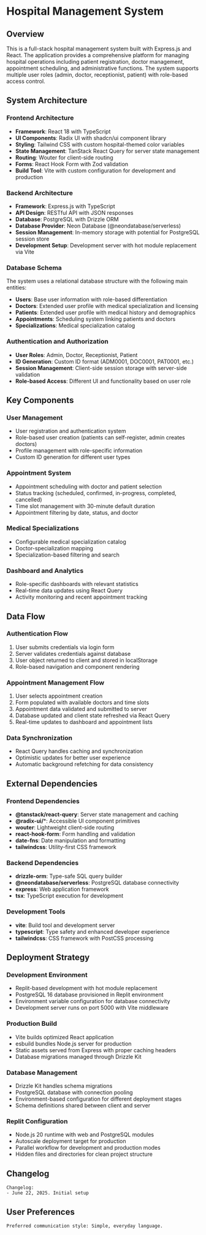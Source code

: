 # Hospital Management System

## Overview

This is a full-stack hospital management system built with Express.js and React. The application provides a comprehensive platform for managing hospital operations including patient registration, doctor management, appointment scheduling, and administrative functions. The system supports multiple user roles (admin, doctor, receptionist, patient) with role-based access control.

## System Architecture

### Frontend Architecture
- **Framework**: React 18 with TypeScript
- **UI Components**: Radix UI with shadcn/ui component library
- **Styling**: Tailwind CSS with custom hospital-themed color variables
- **State Management**: TanStack React Query for server state management
- **Routing**: Wouter for client-side routing
- **Forms**: React Hook Form with Zod validation
- **Build Tool**: Vite with custom configuration for development and production

### Backend Architecture
- **Framework**: Express.js with TypeScript
- **API Design**: RESTful API with JSON responses
- **Database**: PostgreSQL with Drizzle ORM
- **Database Provider**: Neon Database (@neondatabase/serverless)
- **Session Management**: In-memory storage with potential for PostgreSQL session store
- **Development Setup**: Development server with hot module replacement via Vite

### Database Schema
The system uses a relational database structure with the following main entities:
- **Users**: Base user information with role-based differentiation
- **Doctors**: Extended user profile with medical specialization and licensing
- **Patients**: Extended user profile with medical history and demographics
- **Appointments**: Scheduling system linking patients and doctors
- **Specializations**: Medical specialization catalog

### Authentication and Authorization
- **User Roles**: Admin, Doctor, Receptionist, Patient
- **ID Generation**: Custom ID format (ADM0001, DOC0001, PAT0001, etc.)
- **Session Management**: Client-side session storage with server-side validation
- **Role-based Access**: Different UI and functionality based on user role

## Key Components

### User Management
- User registration and authentication system
- Role-based user creation (patients can self-register, admin creates doctors)
- Profile management with role-specific information
- Custom ID generation for different user types

### Appointment System
- Appointment scheduling with doctor and patient selection
- Status tracking (scheduled, confirmed, in-progress, completed, cancelled)
- Time slot management with 30-minute default duration
- Appointment filtering by date, status, and doctor

### Medical Specializations
- Configurable medical specialization catalog
- Doctor-specialization mapping
- Specialization-based filtering and search

### Dashboard and Analytics
- Role-specific dashboards with relevant statistics
- Real-time data updates using React Query
- Activity monitoring and recent appointment tracking

## Data Flow

### Authentication Flow
1. User submits credentials via login form
2. Server validates credentials against database
3. User object returned to client and stored in localStorage
4. Role-based navigation and component rendering

### Appointment Management Flow
1. User selects appointment creation
2. Form populated with available doctors and time slots
3. Appointment data validated and submitted to server
4. Database updated and client state refreshed via React Query
5. Real-time updates to dashboard and appointment lists

### Data Synchronization
- React Query handles caching and synchronization
- Optimistic updates for better user experience
- Automatic background refetching for data consistency

## External Dependencies

### Frontend Dependencies
- **@tanstack/react-query**: Server state management and caching
- **@radix-ui/***: Accessible UI component primitives
- **wouter**: Lightweight client-side routing
- **react-hook-form**: Form handling and validation
- **date-fns**: Date manipulation and formatting
- **tailwindcss**: Utility-first CSS framework

### Backend Dependencies
- **drizzle-orm**: Type-safe SQL query builder
- **@neondatabase/serverless**: PostgreSQL database connectivity
- **express**: Web application framework
- **tsx**: TypeScript execution for development

### Development Tools
- **vite**: Build tool and development server
- **typescript**: Type safety and enhanced developer experience
- **tailwindcss**: CSS framework with PostCSS processing

## Deployment Strategy

### Development Environment
- Replit-based development with hot module replacement
- PostgreSQL 16 database provisioned in Replit environment
- Environment variable configuration for database connectivity
- Development server runs on port 5000 with Vite middleware

### Production Build
- Vite builds optimized React application
- esbuild bundles Node.js server for production
- Static assets served from Express with proper caching headers
- Database migrations managed through Drizzle Kit

### Database Management
- Drizzle Kit handles schema migrations
- PostgreSQL database with connection pooling
- Environment-based configuration for different deployment stages
- Schema definitions shared between client and server

### Replit Configuration
- Node.js 20 runtime with web and PostgreSQL modules
- Autoscale deployment target for production
- Parallel workflow for development and production modes
- Hidden files and directories for clean project structure

## Changelog

```
Changelog:
- June 22, 2025. Initial setup
```

## User Preferences

```
Preferred communication style: Simple, everyday language.
```